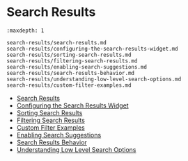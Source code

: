 # Search Results

```{toctree}
:maxdepth: 1

search-results/search-results.md
search-results/configuring-the-search-results-widget.md
search-results/sorting-search-results.md
search-results/filtering-search-results.md
search-results/enabling-search-suggestions.md
search-results/search-results-behavior.md
search-results/understanding-low-level-search-options.md
search-results/custom-filter-examples.md
```

- [Search Results](search-results/search-results.md)
- [Configuring the Search Results Widget](search-results/configuring-the-search-results-widget.md)
- [Sorting Search Results](search-results/sorting-search-results.md)
- [Filtering Search Results](search-results/filtering-search-results.md)
- [Custom Filter Examples](search-results/custom-filter-examples.md)
- [Enabling Search Suggestions](search-results/enabling-search-suggestions.md)
- [Search Results Behavior](search-results/search-results-behavior.md)
- [Understanding Low Level Search Options](search-results/understanding-low-level-search-options.md)
